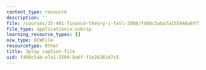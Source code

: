```yaml
---
content_type: resource
description: ''
file: /courses/15-401-finance-theory-i-fall-2008/f408c5aba7a155048a6ff1e26161d7c5_P03PfYgNjmw.vtt
file_type: application/x-subrip
learning_resource_types: []
ocw_type: OCWFile
resourcetype: Other
title: 3play caption file
uid: f408c5ab-a7a1-5504-8a6f-f1e26161d7c5
---
```

